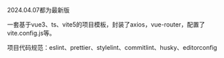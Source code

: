 2024.04.07都为最新版

一套基于vue3、ts、vite5的项目模板，封装了axios，vue-router，配置了vite.config.js等。

项目代码规范：eslint、prettier、stylelint、commitlint、husky、editorconfig
